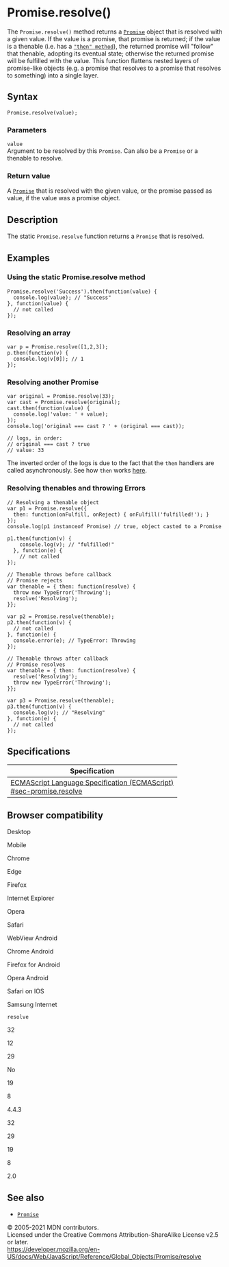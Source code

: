 # Promise.resolve()

The `Promise.resolve()` method returns a [`Promise`](../promise) object that is resolved with a given value. If the value is a promise, that promise is returned; if the value is a thenable (i.e. has a [`"then" method`](then)), the returned promise will "follow" that thenable, adopting its eventual state; otherwise the returned promise will be fulfilled with the value. This function flattens nested layers of promise-like objects (e.g. a promise that resolves to a promise that resolves to something) into a single layer.

## Syntax

    Promise.resolve(value);

### Parameters

`value`  
Argument to be resolved by this `Promise`. Can also be a `Promise` or a thenable to resolve.

### Return value

A [`Promise`](../promise) that is resolved with the given value, or the promise passed as value, if the value was a promise object.

## Description

The static `Promise.resolve` function returns a `Promise` that is resolved.

## Examples

### Using the static Promise.resolve method

    Promise.resolve('Success').then(function(value) {
      console.log(value); // "Success"
    }, function(value) {
      // not called
    });

### Resolving an array

    var p = Promise.resolve([1,2,3]);
    p.then(function(v) {
      console.log(v[0]); // 1
    });

### Resolving another Promise

    var original = Promise.resolve(33);
    var cast = Promise.resolve(original);
    cast.then(function(value) {
      console.log('value: ' + value);
    });
    console.log('original === cast ? ' + (original === cast));

    // logs, in order:
    // original === cast ? true
    // value: 33

The inverted order of the logs is due to the fact that the `then` handlers are called asynchronously. See how `then` works [here](then#return_value).

### Resolving thenables and throwing Errors

    // Resolving a thenable object
    var p1 = Promise.resolve({
      then: function(onFulfill, onReject) { onFulfill('fulfilled!'); }
    });
    console.log(p1 instanceof Promise) // true, object casted to a Promise

    p1.then(function(v) {
        console.log(v); // "fulfilled!"
      }, function(e) {
        // not called
    });

    // Thenable throws before callback
    // Promise rejects
    var thenable = { then: function(resolve) {
      throw new TypeError('Throwing');
      resolve('Resolving');
    }};

    var p2 = Promise.resolve(thenable);
    p2.then(function(v) {
      // not called
    }, function(e) {
      console.error(e); // TypeError: Throwing
    });

    // Thenable throws after callback
    // Promise resolves
    var thenable = { then: function(resolve) {
      resolve('Resolving');
      throw new TypeError('Throwing');
    }};

    var p3 = Promise.resolve(thenable);
    p3.then(function(v) {
      console.log(v); // "Resolving"
    }, function(e) {
      // not called
    });

## Specifications

<table><thead><tr class="header"><th>Specification</th></tr></thead><tbody><tr class="odd"><td><a href="https://tc39.es/ecma262/#sec-promise.resolve">ECMAScript Language Specification (ECMAScript)<br />
<span class="small">#sec-promise.resolve</span></a></td></tr></tbody></table>

## Browser compatibility

Desktop

Mobile

Chrome

Edge

Firefox

Internet Explorer

Opera

Safari

WebView Android

Chrome Android

Firefox for Android

Opera Android

Safari on IOS

Samsung Internet

`resolve`

32

12

29

No

19

8

4.4.3

32

29

19

8

2.0

## See also

-   [`Promise`](../promise)

© 2005-2021 MDN contributors.  
Licensed under the Creative Commons Attribution-ShareAlike License v2.5 or later.  
<a href="https://developer.mozilla.org/en-US/docs/Web/JavaScript/Reference/Global_Objects/Promise/resolve" class="_attribution-link">https://developer.mozilla.org/en-US/docs/Web/JavaScript/Reference/Global_Objects/Promise/resolve</a>
